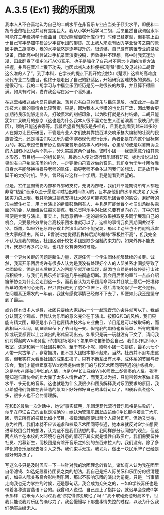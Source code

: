 # A.3.5 (Ex1) 我的乐团观

我本人从不吝啬地认为自己的二胡水平在非音乐专业应当处于顶尖水平，即便和二胡专业的相比也并没有差距巨大。我从小学开始学习二胡，后来虽然自我调侃水平可能在三年级初学十级曲目《阳光照耀着塔什库尔干》时便已经定型，但事实上由于自己常年参加中福会少年宫乐团的排练，加上我从来没有因为学业备考之类的原因中断二胡演奏，我的水平依然是逐年提升的。很遗憾，自己没有购置专业的录放设备，因此高中时尝试过手机录音演奏投稿，但效果并不理想。高中时我沉迷动漫，因此翻奏了很多流行ACG音乐，也于是强化了自己对不同大小调的演奏方法把握，并且在音准上狠下功夫，也因此初入本科便被E夸赞“很久没见过拉二胡音这么准的人了”。到了本科，在学长的提点下我开始接触如《楚颂》这样的高难度现代专业二胡曲目，也终于是走出了自己的舒适区，开始研究困难快板的演奏。只是很可惜，我的二胡学习与中福会乐团经历是另一段很长的故事，并且算不得圆满。如果有时间，或许我会写在另一个番外里。

在这里插播这些内容只是想说，我其实有自己的音乐与民乐见解，也因此对一些音乐技术方面的事情会比较苛责。只是，因为我本人涉猎的也比较广泛，因此我会更加期待民乐能够走出去，打破惯常的刻板印象，以为吹打就是农村结婚，二胡只能犹如二泉映月的悲凉（这也是为什么我本人很不喜欢在生人面前演奏二泉映月的原因），唢呐只能送丧等等。我很希望看到民乐是多样的，且我也能看到越来越多的人在努力让民乐破圈，不管是专业人才们使其靠拢西洋交响乐搞大编制的壮观的民族管弦乐，还是博主们以民乐为载体演奏现代流行音乐，两者都是在向这个目标努力的。我后来担任笛箫协会指挥兼音乐总话事人的时候，心里想的便是以笛箫协会的大团和小团为两个抓手，分头实践这两个目标。彼时小团——我更愿意介绍其原本形态，节目组——的组长是N，且她本人便对流行音乐很有研究，她也曾说过如果能有自己执掌乐团的机会，一定要做自己喜欢做的音乐。我们身为学生社团依靠自身水平能够换得指导老师的信任，指导老师不会多过问我们的想法，正是放开手脚干的大好时机。至少，曾经有过这样一个学期，我是能看到希望的。

但是，宏伟蓝图需要内部和外部的支持。先说内部吧，我们并不能期待所有人都是非常“热爱”音乐以至于愿意平时抽出时间练习的，且本身他们的水平就决定了大乐团实力的上限。我只能通过排练安排让大家尽可能喜欢乐团合奏的感受，用好听的乐曲留住社员，用上台演出的希冀鼓励所有人，并且尽可能给每个社员出场抛头露面的机会，从而维系住每次排练。我总觉得乐手对社团总要有点向心力，其中的纽带便是合奏与演出。事实上，我愿意牺牲一定的最终效果换取更多同学展现自己的机会，只要最终效果符合高校乐团水准就可以了，这样的事情我负责期间做过不少。然而，如果外在原因导致上台演出迟迟不能兑现，那以上这些也不再能构成留住大家的理由。所以，E曾说过她觉得我执棒后期的排练“积极性不高”，但我完全不认为是我的原因。社团区别于校艺术团是缺少强制约束力的，如果外界不能支持，我想尽再多的办法，也几乎没有奏效的可能。

另一个更为关键的问题是新生力量，这是任何一个学生团体能够延续的关键。诚然，我离开乐团后或许有很多人认为是我没有处理好个人的人际关系才间接导致了社团破败，但是其实后继无人的问题早就开始显现，原因也自然是封校停排打击社员积极性，与我们的民乐招新渠道几乎被彻底切断。我会用后面的章节一点点介绍笛箫协会为什么会走到这一步，而我自认为为乐团续命两年并且献上最后一把堪称落幕的演出问心无愧，但只要我走到了这个位置上，最后背锅的似乎一定会是我。在问题真正爆发的一年前，我就有感觉事情已经做不下去了，即便如此我还是坚守到了最后。

或许还有很多人觉得，社团只要给大家提供一个一起玩音乐的条件就可以了。我部分认同这个观点，但我认为乐团的意义完全在于演出。按照G和E的风格，我们只能专精大团，即便是小节目也要精攻技术与专业曲目，节目组是可以被取缔的，而我相当不认同，明里暗里保下了节目组一支。但是我的期待也很简单，所有的排练抑或玩耍都要以上台演出的形式呈现出去。如果只是玩一玩就没有下文了，请问我们对得起向Wb老师盘下的排练场地吗？如果单论笛箫协会自己，我们只有那间小教室，还是和另一间社团共用的。至于有多小呢，刚够小团一次排练，最多六七个人带一架古筝了，非常拥挤，更不提大团根本排不起来。当然，社员并不用考虑这些，但我实在太看重社团的成果汇报了。只有不断拿出有水平、成体系的节目与音乐会，我们才能继续享有Wb老师提供给我们的与校艺术团同等待遇的排练机会。这是Wb老师和G学长的人情，也是G学长让我给Wb老师做二胡领奏的人情。我清楚知道笛箫协会的壮大靠了太多人情世故了，而我无以为报，只能带领大家做出高水平、多元化的音乐。这也就是为什么我很少和团员解释我对乐团要求的原因，我只希望他们能够在我营造的氛围下好好做好自己的事就可以了。即便我真说这么多，很多人也不会共情理解。

在和E的最后一次对话中，她说“事实证明，乐团走现代流行音乐风格是失败的”，似乎在印证自己的主张是准确的；她认为管理乐团就应该像G学长那样着重于大乐团，剪去所有的枝杈比如小节目，校级活动随便出两个人应付即可。但她又觉得，身为社团，我们本就不应该追求和校级艺术团同等待遇，她本来就反对G学长想要进军校团合并的想法，认为这不是我们该想的事。我同样部分认同她的观点，但这两点结合在本校的大环境存在外患的情况下其实就是慢性自取灭亡。我们需要留住社员、招募新生，而校团是有除开音乐之外别的东西来拉人的，我们没有。除了多样化的音乐展现去吸引人之外，我们束手无策。我以为，做出一块民乐牌子已经是最好的办法了。

写这么多只是及时回应一下一些针对我的治团理念的看法，诸如有人认为我在团里自带滤镜、如选妃般看待团员之类的想法。我自己是把人际关系和乐团分的很清楚的，如果人际关系真会影响到乐团，那以不影响乐团的演出为前提。只是，当事情走向我也无力掌控的时候，还是那句话，我会成为众矢之的，一如G学长离任也是带着各种流言蜚语下台的。我曾和人说过，自己走上了指挥台，就迟早会变成G学长那样；后来有人反问过我说“你觉得你变成他了吗？”我不敢碰瓷他的高水平，但我只能说我对乐团的确尽力了。我会慢慢写下那些事情失控的过程，以及为什么我们确实后继无人。